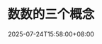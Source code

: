 ---
weight: 210
title: "数数的三个概念"
description: ""
icon: "article"
date: "2025-07-24T15:58:00+08:00"
lastmod: "2025-07-24T15:58:00+08:00"
draft: true
toc: true
---